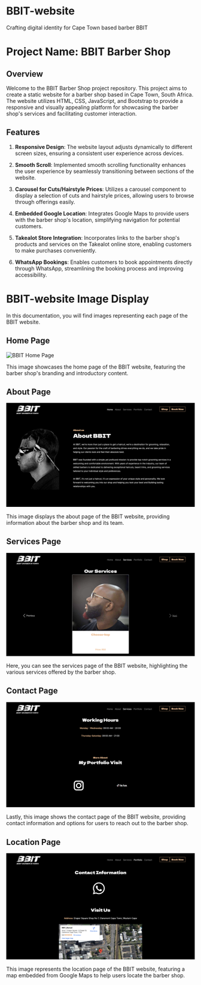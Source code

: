 # BBIT-website
Crafting digital identity for Cape Town based barber BBIT
# Project Name: BBIT Barber Shop

## Overview

Welcome to the BBIT Barber Shop project repository. This project aims to create a static website for a barber shop based in Cape Town, South Africa. The website utilizes HTML, CSS, JavaScript, and Bootstrap to provide a responsive and visually appealing platform for showcasing the barber shop's services and facilitating customer interaction.

## Features

1. **Responsive Design**: The website layout adjusts dynamically to different screen sizes, ensuring a consistent user experience across devices.

2. **Smooth Scroll**: Implemented smooth scrolling functionality enhances the user experience by seamlessly transitioning between sections of the website.

3. **Carousel for Cuts/Hairstyle Prices**: Utilizes a carousel component to display a selection of cuts and hairstyle prices, allowing users to browse through offerings easily.

4. **Embedded Google Location**: Integrates Google Maps to provide users with the barber shop's location, simplifying navigation for potential customers.

5. **Takealot Store Integration**: Incorporates links to the barber shop's products and services on the Takealot online store, enabling customers to make purchases conveniently.

6. **WhatsApp Bookings**: Enables customers to book appointments directly through WhatsApp, streamlining the booking process and improving accessibility.


# BBIT-website Image Display

In this documentation, you will find images representing each page of the BBIT website.

## Home Page

![BBIT Home Page](images/BBIT-home.png)

This image showcases the home page of the BBIT website, featuring the barber shop's branding and introductory content.

## About Page

![BBIT About Page](images/BBIT-about.png)

This image displays the about page of the BBIT website, providing information about the barber shop and its team.

## Services Page

![BBIT Services Page](images/BBIT-services.png)

Here, you can see the services page of the BBIT website, highlighting the various services offered by the barber shop.

## Contact Page

![BBIT Contact Page](images/BBIT-contact.png)

Lastly, this image shows the contact page of the BBIT website, providing contact information and options for users to reach out to the barber shop.

## Location Page

![BBIT Location Page](images/BBIT-location.png)

This image represents the location page of the BBIT website, featuring a map embedded from Google Maps to help users locate the barber shop.




